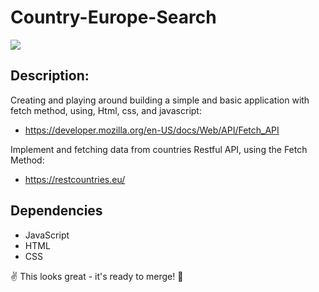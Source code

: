 # Country-Europe-Search

![](header.png)

## Description:
Creating and playing around building a simple and basic application 
with fetch method, using, Html, css, and javascript:
* https://developer.mozilla.org/en-US/docs/Web/API/Fetch_API

Implement and fetching data from countries Restful API, 
using the Fetch Method: 
* https://restcountries.eu/

## Dependencies
* JavaScript
* HTML
* CSS


:v: This looks great - it's ready to merge! :eyes:



